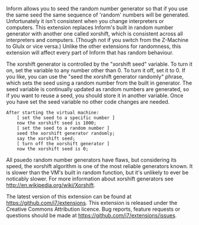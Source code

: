 Inform allows you to seed the random number generator so that if you use the same seed the same sequence of 'random' numbers will be generated. Unfortunately it isn't consistent when you change interpreters or computers. This extension replaces Inform's built in random number generator with another one called xorshift, which is consistent across all interpreters and computers. (Though not if you switch from the Z-Machine to Glulx or vice versa.) Unlike the other extensions for randomness, this extension will affect every part of Inform that has random behaviour.

The xorshift generator is controlled by the "xorshift seed" variable. To turn it on, set the variable to any number other than 0. To turn it off, set it to 0. If you like, you can use the "seed the xorshift generator randomly" phrase, which sets the seed using a random number from the built in generator. The seed variable is continually updated as random numbers are generated, so if you want to reuse a seed, you should store it in another variable. Once you have set the seed variable no other code changes are needed.

	After starting the virtual machine:
		[ set the seed to a specific number ]
		now the xorshift seed is 1000;
		[ set the seed to a random number ]
		seed the xorshift generator randomly;
		say the xorshift seed;
		[ turn off the xorshift generator ]
		now the xorshift seed is 0;

All psuedo random number generators have flaws, but considering its speed, the xorshift algorithm is one of the most reliable generators known. It is slower than the VM's built in random function, but it's unlikely to ever be noticably slower. For more information about xorshift generators see <http://en.wikipedia.org/wiki/Xorshift>.

The latest version of this extension can be found at <https://github.com/i7/extensions>. This extension is released under the Creative Commons Attribution licence. Bug reports, feature requests or questions should be made at <https://github.com/i7/extensions/issues>.


